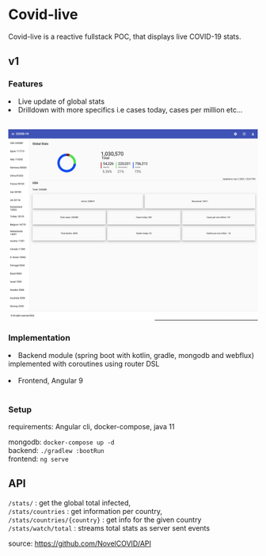 # Covid-live

Covid-live is a reactive fullstack POC, that displays live COVID-19 stats.
<br>

## v1
### Features
<li> Live update of global stats </li>
<li> Drilldown with more specifics i.e cases today, cases per million etc... </li>
<br>

![v1_pic](/doc/v1_covid.png)

### Implementation
<li> Backend module (spring boot with kotlin, gradle, mongodb and webflux) implemented with coroutines using 
 router DSL </li>
<br>
<li> Frontend, Angular 9 </li>
<br>

### Setup
requirements: Angular cli, docker-compose, java 11

mongodb:
```docker-compose up -d```
<br>
backend:
```./gradlew :bootRun```
<br>
frontend:
```ng serve```

## API
```/stats/``` : get the global total infected, <br> 
```/stats/countries``` : get information per country, <br>
```/stats/countries/{country}``` : get info for the given country <br>
```/stats/watch/total``` : streams total stats as server sent events

source: 
https://github.com/NovelCOVID/API
